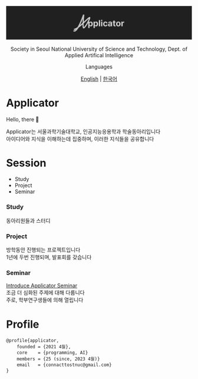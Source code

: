 <div align="center">
<img src="./profile/imgs/applicator.png">

Society in Seoul National University of Science and Technology, Dept. of Applied Artifical Intelligence
</div>

<div align="center">
Languages
<br>

[English](.profile/README.md) | [한국어](./profile/README_ko.md)
</div>

# Applicator
Hello, there 👋

Applicator는 서울과학기술대학교, 인공지능응용학과 학술동아리입니다    
아이디어와 지식을 이해하는데 집중하며, 이러한 지식들을 공유합니다  

# Session
- Study
- Project
- Seminar

### Study
동아리원들과 스터디  

### Project
방학동안 진행되는 프로젝트입니다  
1년에 두번 진행되며, 발표회를 갖습니다   


### Seminar
[Introduce Applicator Seminar](https://stnuc.github.io/seminar/)  
조금 더 심화된 주제에 대해 다룹니다  
주로, 학부연구생들에 의해 열립니다  

# Profile
```
@profile{applicator,
    founded = {2021 4월},
    core    = {programming, AI}
    members = {25 (since, 2023 4월)}
    email   = {connacttostnuc@gmail.com}
}
```